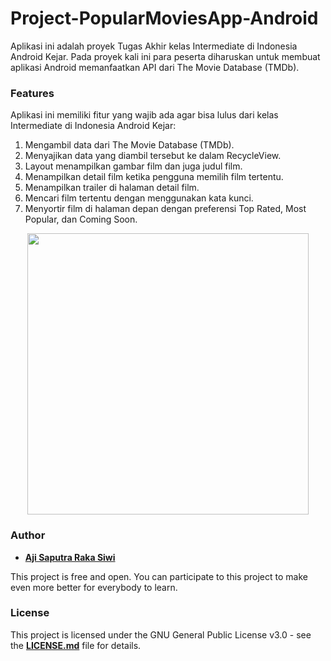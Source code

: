 # **Project-PopularMoviesApp-Android**

Aplikasi ini adalah proyek Tugas Akhir kelas Intermediate di Indonesia Android Kejar. Pada proyek kali ini para peserta diharuskan untuk membuat aplikasi Android memanfaatkan API dari The Movie Database (TMDb).

### **Features**
Aplikasi ini memiliki fitur yang wajib ada agar bisa lulus dari kelas Intermediate di Indonesia Android Kejar:
1. Mengambil data dari The Movie Database (TMDb). 
2. Menyajikan data yang diambil tersebut ke dalam RecycleView.
3. Layout menampilkan gambar film dan juga judul film.
4. Menampilkan detail film ketika pengguna memilih film tertentu.
5. Menampilkan trailer di halaman detail film.
6. Mencari film tertentu dengan menggunakan kata kunci.
7. Menyortir film di halaman depan dengan preferensi Top Rated, Most Popular, dan Coming Soon.

<p align="center">
  <img src="https://github.com/Ajisaputrars/Project-PopularMoviesApp-Android/blob/master/image3.png" width="450" align="center">
</p>


### **Author**

* **[Aji Saputra Raka Siwi][1]**

This project is free and open. You can participate to this project to make even more better for everybody to learn.

### **License**
This project is licensed under the GNU General Public License v3.0 - see the [**LICENSE.md**][2] file for details.

[1]:	https://github.com/Ajisaputrars
[2]:	https://github.com/Ajisaputrars/Project-PopularMoviesApp-Android/blob/master/LICENSE